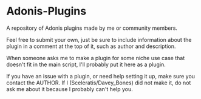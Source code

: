 # Adonis-Plugins
A repository of Adonis plugins made by me or community members. 

Feel free to submit your own, just be sure to include information about the plugin in a comment at the top of it, such as author and description.

When someone asks me to make a plugin for some niche use case that doesn't fit in the main script, I'll probably put it here as a plugin.

If you have an issue with a plugin, or need help setting it up, make sure you contact the AUTHOR. If I (Sceleratis/Davey_Bones) did not make it, do not ask me about it because I probably can't help you. 
 

